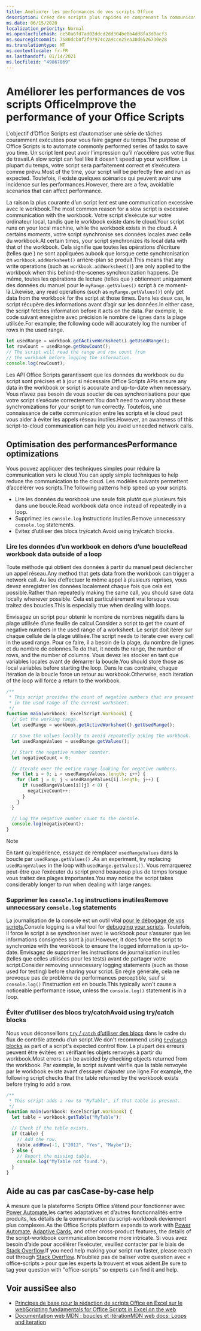 ```yaml
---
title: Améliorer les performances de vos scripts Office
description: Créez des scripts plus rapides en comprenant la communication entre le workbook Excel et votre script.
ms.date: 06/15/2020
localization_priority: Normal
ms.openlocfilehash: ce50a6fd7ad02ddcd2dd304be8b4dd8fa3d0acf3
ms.sourcegitcommit: 7580dcb8f2f97974c2a9cce25ea30d6526730e28
ms.translationtype: MT
ms.contentlocale: fr-FR
ms.lasthandoff: 01/14/2021
ms.locfileid: "49867869"
---
```

# <a name="improve-the-performance-of-your-office-scripts"></a><span data-ttu-id="b05eb-103">Améliorer les performances de vos scripts Office</span><span class="sxs-lookup"><span data-stu-id="b05eb-103">Improve the performance of your Office Scripts</span></span>

<span data-ttu-id="b05eb-104">L’objectif d’Office Scripts est d’automatiser une série de tâches couramment exécutées pour vous faire gagner du temps.</span><span class="sxs-lookup"><span data-stu-id="b05eb-104">The purpose of Office Scripts is to automate commonly performed series of tasks to save you time.</span></span> <span data-ttu-id="b05eb-105">Un script lent peut avoir l’impression qu’il n’accélère pas votre flux de travail.</span><span class="sxs-lookup"><span data-stu-id="b05eb-105">A slow script can feel like it doesn't speed up your workflow.</span></span> <span data-ttu-id="b05eb-106">La plupart du temps, votre script sera parfaitement correct et s’exécutera comme prévu.</span><span class="sxs-lookup"><span data-stu-id="b05eb-106">Most of the time, your script will be perfectly fine and run as expected.</span></span> <span data-ttu-id="b05eb-107">Toutefois, il existe quelques scénarios qui peuvent avoir une incidence sur les performances.</span><span class="sxs-lookup"><span data-stu-id="b05eb-107">However, there are a few, avoidable scenarios that can affect performance.</span></span>

<span data-ttu-id="b05eb-108">La raison la plus courante d’un script lent est une communication excessive avec le workbook.</span><span class="sxs-lookup"><span data-stu-id="b05eb-108">The most common reason for a slow script is excessive communication with the workbook.</span></span> <span data-ttu-id="b05eb-109">Votre script s’exécute sur votre ordinateur local, tandis que le workbook existe dans le cloud.</span><span class="sxs-lookup"><span data-stu-id="b05eb-109">Your script runs on your local machine, while the workbook exists in the cloud.</span></span> <span data-ttu-id="b05eb-110">À certains moments, votre script synchronise ses données locales avec celle du workbook.</span><span class="sxs-lookup"><span data-stu-id="b05eb-110">At certain times, your script synchronizes its local data with that of the workbook.</span></span> <span data-ttu-id="b05eb-111">Cela signifie que toutes les opérations d’écriture (telles que ) ne sont appliquées aubook que lorsque cette synchronisation en `workbook.addWorksheet()` arrière-plan se produit.</span><span class="sxs-lookup"><span data-stu-id="b05eb-111">This means that any write operations (such as `workbook.addWorksheet()`) are only applied to the workbook when this behind-the-scenes synchronization happens.</span></span> <span data-ttu-id="b05eb-112">De même, toutes les opérations de lecture (telles que ) obtiennent uniquement des données du manuel pour le `myRange.getValues()` script à ce moment-là.</span><span class="sxs-lookup"><span data-stu-id="b05eb-112">Likewise, any read operations (such as `myRange.getValues()`) only get data from the workbook for the script at those times.</span></span> <span data-ttu-id="b05eb-113">Dans les deux cas, le script récupère des informations avant d’agir sur les données.</span><span class="sxs-lookup"><span data-stu-id="b05eb-113">In either case, the script fetches information before it acts on the data.</span></span> <span data-ttu-id="b05eb-114">Par exemple, le code suivant enregistre avec précision le nombre de lignes dans la plage utilisée.</span><span class="sxs-lookup"><span data-stu-id="b05eb-114">For example, the following code will accurately log the number of rows in the used range.</span></span>

```TypeScript
let usedRange = workbook.getActiveWorksheet().getUsedRange();
let rowCount = usedRange.getRowCount();
// The script will read the range and row count from
// the workbook before logging the information.
console.log(rowCount);
```

<span data-ttu-id="b05eb-115">Les API Office Scripts garantissent que les données du workbook ou du script sont précises et à jour si nécessaire.</span><span class="sxs-lookup"><span data-stu-id="b05eb-115">Office Scripts APIs ensure any data in the workbook or script is accurate and up-to-date when necessary.</span></span> <span data-ttu-id="b05eb-116">Vous n’avez pas besoin de vous soucier de ces synchronisations pour que votre script s’exécute correctement.</span><span class="sxs-lookup"><span data-stu-id="b05eb-116">You don't need to worry about these synchronizations for your script to run correctly.</span></span> <span data-ttu-id="b05eb-117">Toutefois, une connaissance de cette communication entre les scripts et le cloud peut vous aider à éviter les appels réseau inutiles.</span><span class="sxs-lookup"><span data-stu-id="b05eb-117">However, an awareness of this script-to-cloud communication can help you avoid unneeded network calls.</span></span>

## <a name="performance-optimizations"></a><span data-ttu-id="b05eb-118">Optimisation des performances</span><span class="sxs-lookup"><span data-stu-id="b05eb-118">Performance optimizations</span></span>

<span data-ttu-id="b05eb-119">Vous pouvez appliquer des techniques simples pour réduire la communication vers le cloud.</span><span class="sxs-lookup"><span data-stu-id="b05eb-119">You can apply simple techniques to help reduce the communication to the cloud.</span></span> <span data-ttu-id="b05eb-120">Les modèles suivants permettent d’accélérer vos scripts.</span><span class="sxs-lookup"><span data-stu-id="b05eb-120">The following patterns help speed up your scripts.</span></span>

- <span data-ttu-id="b05eb-121">Lire les données du workbook une seule fois plutôt que plusieurs fois dans une boucle.</span><span class="sxs-lookup"><span data-stu-id="b05eb-121">Read workbook data once instead of repeatedly in a loop.</span></span>
- <span data-ttu-id="b05eb-122">Supprimez les `console.log` instructions inutiles.</span><span class="sxs-lookup"><span data-stu-id="b05eb-122">Remove unnecessary `console.log` statements.</span></span>
- <span data-ttu-id="b05eb-123">Évitez d’utiliser des blocs try/catch.</span><span class="sxs-lookup"><span data-stu-id="b05eb-123">Avoid using try/catch blocks.</span></span>

### <a name="read-workbook-data-outside-of-a-loop"></a><span data-ttu-id="b05eb-124">Lire les données d’un workbook en dehors d’une boucle</span><span class="sxs-lookup"><span data-stu-id="b05eb-124">Read workbook data outside of a loop</span></span>

<span data-ttu-id="b05eb-125">Toute méthode qui obtient des données à partir du manuel peut déclencher un appel réseau.</span><span class="sxs-lookup"><span data-stu-id="b05eb-125">Any method that gets data from the workbook can trigger a network call.</span></span> <span data-ttu-id="b05eb-126">Au lieu d’effectuer le même appel à plusieurs reprises, vous devez enregistrer les données localement chaque fois que cela est possible.</span><span class="sxs-lookup"><span data-stu-id="b05eb-126">Rather than repeatedly making the same call, you should save data locally whenever possible.</span></span> <span data-ttu-id="b05eb-127">Cela est particulièrement vrai lorsque vous traitez des boucles.</span><span class="sxs-lookup"><span data-stu-id="b05eb-127">This is especially true when dealing with loops.</span></span>

<span data-ttu-id="b05eb-128">Envisagez un script pour obtenir le nombre de nombres négatifs dans la plage utilisée d’une feuille de calcul.</span><span class="sxs-lookup"><span data-stu-id="b05eb-128">Consider a script to get the count of negative numbers in the used range of a worksheet.</span></span> <span data-ttu-id="b05eb-129">Le script doit itérer sur chaque cellule de la plage utilisée.</span><span class="sxs-lookup"><span data-stu-id="b05eb-129">The script needs to iterate over every cell in the used range.</span></span> <span data-ttu-id="b05eb-130">Pour ce faire, il a besoin de la plage, du nombre de lignes et du nombre de colonnes.</span><span class="sxs-lookup"><span data-stu-id="b05eb-130">To do that, it needs the range, the number of rows, and the number of columns.</span></span> <span data-ttu-id="b05eb-131">Vous devez les stocker en tant que variables locales avant de démarrer la boucle.</span><span class="sxs-lookup"><span data-stu-id="b05eb-131">You should store those as local variables before starting the loop.</span></span> <span data-ttu-id="b05eb-132">Dans le cas contraire, chaque itération de la boucle force un retour au workbook.</span><span class="sxs-lookup"><span data-stu-id="b05eb-132">Otherwise, each iteration of the loop will force a return to the workbook.</span></span>

```TypeScript
/**
 * This script provides the count of negative numbers that are present
 * in the used range of the current worksheet.
 */
function main(workbook: ExcelScript.Workbook) {
  // Get the working range.
  let usedRange = workbook.getActiveWorksheet().getUsedRange();

  // Save the values locally to avoid repeatedly asking the workbook.
  let usedRangeValues = usedRange.getValues();

  // Start the negative number counter.
  let negativeCount = 0;

  // Iterate over the entire range looking for negative numbers.
  for (let i = 0; i < usedRangeValues.length; i++) {
    for (let j = 0; j < usedRangeValues[i].length; j++) {
      if (usedRangeValues[i][j] < 0) {
        negativeCount++;
      }
    }
  }

  // Log the negative number count to the console.
  console.log(negativeCount);
}
```

> [!NOTE]
> <span data-ttu-id="b05eb-133">En tant qu’expérience, essayez de remplacer `usedRangeValues` dans la boucle par `usedRange.getValues()` .</span><span class="sxs-lookup"><span data-stu-id="b05eb-133">As an experiment, try replacing `usedRangeValues` in the loop with `usedRange.getValues()`.</span></span> <span data-ttu-id="b05eb-134">Vous remarquerez peut-être que l’exécuter du script prend beaucoup plus de temps lorsque vous traitez des plages importantes.</span><span class="sxs-lookup"><span data-stu-id="b05eb-134">You may notice the script takes considerably longer to run when dealing with large ranges.</span></span>

### <a name="remove-unnecessary-consolelog-statements"></a><span data-ttu-id="b05eb-135">Supprimer les `console.log` instructions inutiles</span><span class="sxs-lookup"><span data-stu-id="b05eb-135">Remove unnecessary `console.log` statements</span></span>

<span data-ttu-id="b05eb-136">La journalisation de la console est un outil vital [pour le débogage de vos scripts.](../testing/troubleshooting.md)</span><span class="sxs-lookup"><span data-stu-id="b05eb-136">Console logging is a vital tool for [debugging your scripts](../testing/troubleshooting.md).</span></span> <span data-ttu-id="b05eb-137">Toutefois, il force le script à se synchroniser avec le workbook pour s’assurer que les informations consignées sont à jour.</span><span class="sxs-lookup"><span data-stu-id="b05eb-137">However, it does force the script to synchronize with the workbook to ensure the logged information is up-to-date.</span></span> <span data-ttu-id="b05eb-138">Envisagez de supprimer les instructions de journalisation inutiles (telles que celles utilisées pour les tests) avant de partager votre script.</span><span class="sxs-lookup"><span data-stu-id="b05eb-138">Consider removing unnecessary logging statements (such as those used for testing) before sharing your script.</span></span> <span data-ttu-id="b05eb-139">En règle générale, cela ne provoque pas de problème de performances perceptible, sauf si `console.log()` l’instruction est en boucle.</span><span class="sxs-lookup"><span data-stu-id="b05eb-139">This typically won't cause a noticeable performance issue, unless the `console.log()` statement is in a loop.</span></span>

### <a name="avoid-using-trycatch-blocks"></a><span data-ttu-id="b05eb-140">Éviter d’utiliser des blocs try/catch</span><span class="sxs-lookup"><span data-stu-id="b05eb-140">Avoid using try/catch blocks</span></span>

<span data-ttu-id="b05eb-141">Nous vous déconseillons [ `try` / `catch` d’utiliser des blocs](https://developer.mozilla.org/docs/Web/JavaScript/Reference/Statements/try...catch) dans le cadre du flux de contrôle attendu d’un script.</span><span class="sxs-lookup"><span data-stu-id="b05eb-141">We don't recommend using [`try`/`catch` blocks](https://developer.mozilla.org/docs/Web/JavaScript/Reference/Statements/try...catch) as part of a script's expected control flow.</span></span> <span data-ttu-id="b05eb-142">La plupart des erreurs peuvent être évitées en vérifiant les objets renvoyés à partir du workbook.</span><span class="sxs-lookup"><span data-stu-id="b05eb-142">Most errors can be avoided by checking objects returned from the workbook.</span></span> <span data-ttu-id="b05eb-143">Par exemple, le script suivant vérifie que la table renvoyée par le workbook existe avant d’essayer d’ajouter une ligne.</span><span class="sxs-lookup"><span data-stu-id="b05eb-143">For example, the following script checks that the table returned by the workbook exists before trying to add a row.</span></span>

```TypeScript
/**
 * This script adds a row to "MyTable", if that table is present.
 */
function main(workbook: ExcelScript.Workbook) {
  let table = workbook.getTable("MyTable");

  // Check if the table exists.
  if (table) {
    // Add the row.
    table.addRow(-1, ["2012", "Yes", "Maybe"]);
  } else {
    // Report the missing table.
    console.log("MyTable not found.");
  }
}
```

## <a name="case-by-case-help"></a><span data-ttu-id="b05eb-144">Aide au cas par cas</span><span class="sxs-lookup"><span data-stu-id="b05eb-144">Case-by-case help</span></span>

<span data-ttu-id="b05eb-145">À mesure que la plateforme Scripts Office [](/adaptive-cards)s’étend pour fonctionner avec [Power Automate,](https://flow.microsoft.com/)les cartes adaptatives et d’autres fonctionnalités entre produits, les détails de la communication du script-workbook deviennent plus complexes.</span><span class="sxs-lookup"><span data-stu-id="b05eb-145">As the Office Scripts platform expands to work with [Power Automate](https://flow.microsoft.com/), [Adaptive Cards](/adaptive-cards), and other cross-product features, the details of the script-workbook communication become more intricate.</span></span> <span data-ttu-id="b05eb-146">Si vous avez besoin d’aide pour accélérer l’exécuter, veuillez contacter par le biais de [Stack Overflow](https://stackoverflow.com/questions/tagged/office-scripts).</span><span class="sxs-lookup"><span data-stu-id="b05eb-146">If you need help making your script run faster, please reach out through [Stack Overflow](https://stackoverflow.com/questions/tagged/office-scripts).</span></span> <span data-ttu-id="b05eb-147">N’oubliez pas de baliser votre question avec « office-scripts » pour que les experts la trouvent et vous aident.</span><span class="sxs-lookup"><span data-stu-id="b05eb-147">Be sure to tag your question with "office-scripts" so experts can find it and help.</span></span>

## <a name="see-also"></a><span data-ttu-id="b05eb-148">Voir aussi</span><span class="sxs-lookup"><span data-stu-id="b05eb-148">See also</span></span>

- [<span data-ttu-id="b05eb-149">Principes de base pour la rédaction de scripts Office en Excel sur le web</span><span class="sxs-lookup"><span data-stu-id="b05eb-149">Scripting fundamentals for Office Scripts in Excel on the web</span></span>](scripting-fundamentals.md)
- [<span data-ttu-id="b05eb-150">Documentation web MDN : boucles et itération</span><span class="sxs-lookup"><span data-stu-id="b05eb-150">MDN web docs: Loops and iteration</span></span>](https://developer.mozilla.org/docs/Web/JavaScript/Guide/Loops_and_iteration)